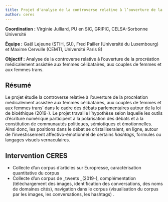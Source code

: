 ```yaml
---
title: Projet d'analyse de la controverse relative à l’ouverture de la procréation médicalement assistée aux femmes célibataires, aux couples de femmes et aux femmes trans
author: ceres
---
```


**Coordination :** Virginie Julliard, PU en SIC, GRIPIC, CELSA-Sorbonne Université

**Équipe :** Gaël Lejeune (STIH, SU), Fred Pailler (Université du Luxembourg) et Maxime Cervulle (CEMTI, Université Paris 8)

**Objectif :** Analyse de la controverse relative à l’ouverture de la procréation médicalement assistée aux femmes célibataires, aux couples de femmes et aux femmes trans.

## Résumé

Le projet étudie la controverse relative à l’ouverture de la procréation médicalement assistée aux femmes célibataires, aux couples de femmes et aux femmes trans’ dans le cadre des débats parlementaires autour de la loi de bioéthique (2019-). Le projet travaille l’hypothèse selon laquelle les outils d’écriture numérique participent à la polarisation des débats et à la constitution de communautés politiques, sémiotiques et émotionnelles. Ainsi donc, les positions dans le débat se cristalliseraient, en ligne, autour de l’investissement affectivo-émotionnel de certains _hashtags_, formules ou langages visuels vernaculaires.

## Intervention CERES

- Collecte d’un corpus d’articles sur Europresse, caractérisation quantitative du corpus
- Collecte d’un corpus de _tweets _(2019-), complémentation (téléchargement des images, identification des conversations, des noms de domaines cités), navigation dans le corpus (visualisation du corpus par les images, les conversations, les hashtags) .
